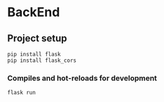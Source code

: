 # BackEnd

## Project setup
```
pip install flask
pip install flask_cors
```

### Compiles and hot-reloads for development
```
flask run
```
